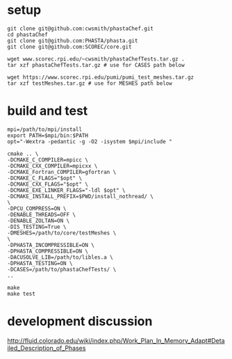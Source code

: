 # setup
    git clone git@github.com:cwsmith/phastaChef.git
    cd phastaChef
    git clone git@github.com:PHASTA/phasta.git
    git clone git@github.com:SCOREC/core.git

    wget www.scorec.rpi.edu/~cwsmith/phastaChefTests.tar.gz .
    tar xzf phastaChefTests.tar.gz # use for CASES path below

    wget https://www.scorec.rpi.edu/pumi/pumi_test_meshes.tar.gz
    tar xzf testMeshes.tar.gz # use for MESHES path below

# build and test

    mpi=/path/to/mpi/install
    export PATH=$mpi/bin:$PATH
    opt="-Wextra -pedantic -g -O2 -isystem $mpi/include "

    cmake .. \
    -DCMAKE_C_COMPILER=mpicc \
    -DCMAKE_CXX_COMPILER=mpicxx \
    -DCMAKE_Fortran_COMPILER=gfortran \
    -DCMAKE_C_FLAGS="$opt" \
    -DCMAKE_CXX_FLAGS="$opt" \
    -DCMAKE_EXE_LINKER_FLAGS="-ldl $opt" \
    -DCMAKE_INSTALL_PREFIX=$PWD/install_nothread/ \
    \
    -DPCU_COMPRESS=ON \
    -DENABLE_THREADS=OFF \
    -DENABLE_ZOLTAN=ON \
    -DIS_TESTING=True \
    -DMESHES=/path/to/core/testMeshes \
    \
    -DPHASTA_INCOMPRESSIBLE=ON \
    -DPHASTA_COMPRESSIBLE=ON \
    -DACUSOLVE_LIB=/path/to/libles.a \
    -DPHASTA_TESTING=ON \
    -DCASES=/path/to/phastaChefTests/ \
    ..

    make
    make test


# development discussion

http://fluid.colorado.edu/wiki/index.php/Work_Plan_In_Memory_Adapt#Detailed_Description_of_Phases
